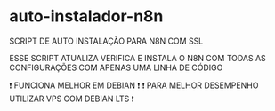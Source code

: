 # auto-instalador-n8n
SCRIPT DE AUTO INSTALAÇÃO PARA N8N COM SSL 

ESSE SCRIPT ATUALIZA VERIFICA E INSTALA O N8N COM TODAS AS CONFIGURAÇÕES COM APENAS UMA LINHA DE CÓDIGO

❗ FUNCIONA MELHOR EM DEBIAN ❗
❗ PARA MELHOR DESEMPENHO UTILIZAR VPS COM DEBIAN LTS ❗

